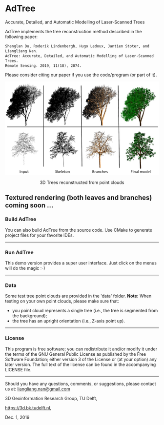 # AdTree
Accurate, Detailed, and Automatic Modelling of Laser-Scanned Trees

AdTree implements the tree reconstruction method described in the following paper:
```
Shenglan Du, Roderik Lindenbergh, Hugo Ledoux, Jantien Stoter, and Liangliang Nan.
AdTree: Accurate, Detailed, and Automatic Modelling of Laser-Scanned Trees.
Remote Sensing. 2019, 11(18), 2074.
```
Please consider citing our paper if you use the code/program (or part of it).

![](AdTree.jpg)
<p align="center">3D Trees reconstructed from point clouds</p>

## Textured rendering (both leaves and branches) coming soon ...

### Build AdTree
You can also build AdTree from the source code. Use CMake to generate project files for your favorite IDEs.
  
---

### Run AdTree
This demo version provides a super user interface. Just click on the menus will do the magic :-)

---

### Data
Some test tree point clouds are provided in the 'data' folder.
**Note:** When testing on your own point clouds, please make sure that:
 - you point cloud represents a single tree (i.e., the tree is segmented from the background);
 - the tree has an upright orientation (i.e., Z-axis point up).

---

### License
This program is free software; you can redistribute it and/or modify it under the terms of the GNU General Public License as published by the Free Software Foundation; either version 3 of the License or (at your option) any later version. The full text of the license can be found in the accompanying LICENSE file.

---

Should you have any questions, comments, or suggestions, please contact us at: liangliang.nan@gmail.com

3D Geoinformation Research Group, TU Delft,

https://3d.bk.tudelft.nl,

Dec. 1, 2019
